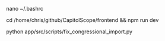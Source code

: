 nano ~/.bashrc 

cd /home/chris/github/CapitolScope/frontend && npm run dev

python app/src/scripts/fix_congressional_import.py 

